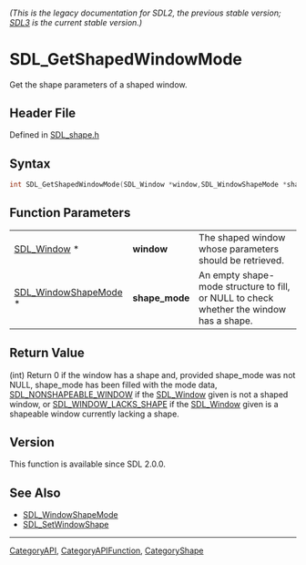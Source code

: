 ###### (This is the legacy documentation for SDL2, the previous stable version; [SDL3](https://wiki.libsdl.org/SDL3/) is the current stable version.)
# SDL_GetShapedWindowMode

Get the shape parameters of a shaped window.

## Header File

Defined in [SDL_shape.h](https://github.com/libsdl-org/SDL/blob/SDL2/include/SDL_shape.h)

## Syntax

```c
int SDL_GetShapedWindowMode(SDL_Window *window,SDL_WindowShapeMode *shape_mode);
```

## Function Parameters

|                                              |                |                                                                                         |
| -------------------------------------------- | -------------- | --------------------------------------------------------------------------------------- |
| [SDL_Window](SDL_Window) *                   | **window**     | The shaped window whose parameters should be retrieved.                                 |
| [SDL_WindowShapeMode](SDL_WindowShapeMode) * | **shape_mode** | An empty shape-mode structure to fill, or NULL to check whether the window has a shape. |

## Return Value

(int) Return 0 if the window has a shape and, provided shape_mode was not
NULL, shape_mode has been filled with the mode data,
[SDL_NONSHAPEABLE_WINDOW](SDL_NONSHAPEABLE_WINDOW) if the
[SDL_Window](SDL_Window) given is not a shaped window, or
[SDL_WINDOW_LACKS_SHAPE](SDL_WINDOW_LACKS_SHAPE) if the
[SDL_Window](SDL_Window) given is a shapeable window currently lacking a
shape.

## Version

This function is available since SDL 2.0.0.

## See Also

- [SDL_WindowShapeMode](SDL_WindowShapeMode)
- [SDL_SetWindowShape](SDL_SetWindowShape)

----
[CategoryAPI](CategoryAPI), [CategoryAPIFunction](CategoryAPIFunction), [CategoryShape](CategoryShape)

